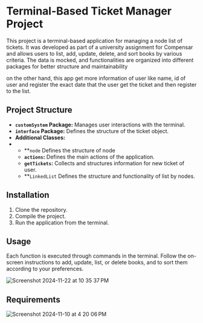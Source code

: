 # Terminal-Based Ticket Manager Project

This project is a terminal-based application for managing a node list of tickets. It was developed as part of a university assignment for Compensar and allows users to list, add, update, delete, and sort books by various criteria. The data is mocked, and functionalities are organized into different packages for better structure and maintainability

on the other hand, this app get more information of user like name, id of user and register the exact date that the user get the ticket and then register to the list.

## Project Structure

- **`customSystem` Package:** Manages user interactions with the terminal.
- **`interface` Package:** Defines the structure of the ticket object.
- **Additional Classes:**
- - **`node` Defines the structure of node
  - **`actions`:** Defines the main actions of the application.
  - **`getTickets`:** Collects and structures information for new ticket of  user.
  - **`LinkedList` Defines the structure and functionality of list by nodes.

## Installation

1. Clone the repository.
2. Compile the project.
3. Run the application from the terminal.

## Usage

Each function is executed through commands in the terminal. Follow the on-screen instructions to add, update, list, or delete books, and to sort them according to your preferences.

![Screenshot 2024-11-22 at 10 35 37 PM](https://github.com/user-attachments/assets/b1618bc2-7d29-43b9-a03e-4653e4729013)


## Requirements

![Screenshot 2024-11-10 at 4 20 06 PM](https://github.com/user-attachments/assets/fdd8b993-f482-4bce-9404-daec2eadc0eb)
